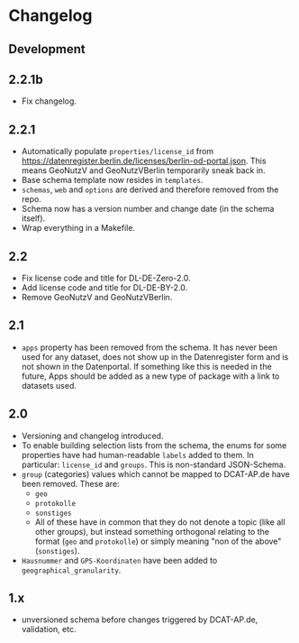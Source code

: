 # Changelog

## Development

## 2.2.1b

- Fix changelog.

## 2.2.1

- Automatically populate `properties/license_id` from https://datenregister.berlin.de/licenses/berlin-od-portal.json. This means GeoNutzV and GeoNutzVBerlin temporarily sneak back in.
- Base schema template now resides in `templates`.
- `schemas`, `web` and `options` are derived and therefore removed from the repo.
- Schema now has a version number and change date (in the schema itself).
- Wrap everything in a Makefile.

## 2.2

- Fix license code and title for DL-DE-Zero-2.0.
- Add license code and title for DL-DE-BY-2.0.
- Remove GeoNutzV and GeoNutzVBerlin.

## 2.1

- `apps` property has been removed from the schema. It has never been used for any dataset, does not show up in the Datenregister form and is not shown in the Datenportal. If something like this is needed in the future, Apps should be added as a new type of package with a link to datasets used.

## 2.0

- Versioning and changelog introduced.
- To enable building selection lists from the schema, the enums for some properties
  have had human-readable `labels` added to them. In particular: `license_id` and
  `groups`. This is non-standard JSON-Schema.
- `group` (categories) values which cannot be mapped to DCAT-AP.de have been removed. These are:
  - `geo`
  - `protokolle`
  - `sonstiges`
  - All of these have in common that they do not denote a topic (like all other groups), but instead
    something orthogonal relating to the format (`geo` and `protokolle`) or simply meaning 
    "non of the above" (`sonstiges`).
- `Hausnummer` and `GPS-Koordinaten` have been added to `geographical_granularity`.

## 1.x

- unversioned schema before changes triggered by DCAT-AP.de, validation, etc.